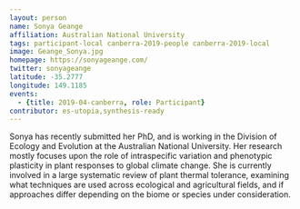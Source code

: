 ```yaml
---
layout: person
name: Sonya Geange
affiliation: Australian National University
tags: participant-local canberra-2019-people canberra-2019-local
image: Geange_Sonya.jpg
homepage: https://sonyageange.com/
twitter: sonyageange
latitude: -35.2777
longitude: 149.1185
events:
  - {title: 2019-04-canberra, role: Participant}
contributor: es-utopia,synthesis-ready
---
```

Sonya has recently submitted her PhD, and is working in the Division of Ecology and Evolution at the Australian National University. Her research mostly focuses upon the role of intraspecific variation and phenotypic plasticity in plant responses to global climate change. She is currently involved in a large systematic review of plant thermal tolerance, examining what techniques are used across ecological and agricultural fields, and if approaches differ depending on the biome or species under consideration.